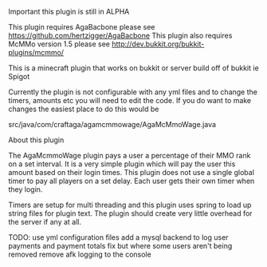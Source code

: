 Important this plugin is still in ALPHA

This plugin requires AgaBacbone please see https://github.com/hertzigger/AgaBacbone
This plugin also requires McMMo version 1.5 please see http://dev.bukkit.org/bukkit-plugins/mcmmo/

This is a minecraft plugin that works on bukkit or server build off of bukkit ie Spigot

Currently the plugin is not configurable with any yml files and to change the timers, amounts
etc you will need to edit the code. If you do want to make changes the easiest place to do this would be

src/java/com/craftaga/agamcmmowage/AgaMcMmoWage.java

About this plugin

The AgaMcmmoWage plugin pays a user a percentage of their MMO rank on a set interval. It is a very simple plugin
which will pay the user this amount based on their login times. This plugin does not use a single global timer
to pay all players on a set delay. Each user gets their own timer when they login.

Timers are setup for multi threading and this plugin uses spring to load up string files for plugin text. The
plugin should create very little overhead for the server if any at all.

TODO:
use yml configuration files
add a mysql backend to log user payments and payment totals
fix but where some users aren't being removed
remove afk logging to the console